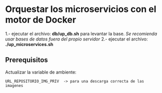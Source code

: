 # Orquestar los microservicios con el motor de Docker

1.- ejecutar el archivo: **db/up_db.sh** para levantar la base. *Se recomienda usar bases de datos fuera del propio servidor*
2.- ejecutar el archivo: **./up_microservices.sh**

## Prerequisitos
Actualizar la variable de ambiente:

```URL_REPOSITORIO_IMG_PRIV  -> para una descarga correcta de las imagenes```